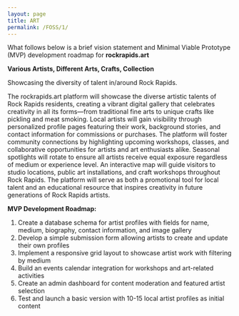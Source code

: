 ```yaml
---
layout: page
title: ART
permalink: /FOSS/1/
---
```


What follows below is a brief vision statement and Minimal Viable Prototype (MVP) development roadmap for **rockrapids.art**

**Various Artists, Different Arts, Crafts, Collection**

Showcasing the diversity of talent in/around Rock Rapids.

The rockrapids.art platform will showcase the diverse artistic talents of Rock Rapids residents, creating a vibrant digital gallery that celebrates creativity in all its forms—from traditional fine arts to unique crafts like pickling and meat smoking. Local artists will gain visibility through personalized profile pages featuring their work, background stories, and contact information for commissions or purchases. The platform will foster community connections by highlighting upcoming workshops, classes, and collaborative opportunities for artists and art enthusiasts alike. Seasonal spotlights will rotate to ensure all artists receive equal exposure regardless of medium or experience level. An interactive map will guide visitors to studio locations, public art installations, and craft workshops throughout Rock Rapids. The platform will serve as both a promotional tool for local talent and an educational resource that inspires creativity in future generations of Rock Rapids artists.

**MVP Development Roadmap:**
1. Create a database schema for artist profiles with fields for name, medium, biography, contact information, and image gallery
2. Develop a simple submission form allowing artists to create and update their own profiles
3. Implement a responsive grid layout to showcase artist work with filtering by medium
4. Build an events calendar integration for workshops and art-related activities
5. Create an admin dashboard for content moderation and featured artist selection
6. Test and launch a basic version with 10-15 local artist profiles as initial content

